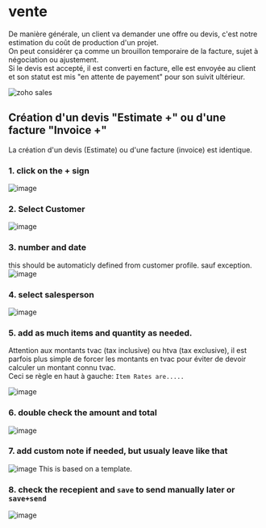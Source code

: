 # vente

De manière générale, un client va demander une offre ou devis, c'est notre estimation du coût de production d'un projet.  
On peut considérer ça comme un brouillon temporaire de la facture, sujet à négociation ou ajustement.  
Si le devis est accepté, il est converti en facture, elle est envoyée au client et son statut est mis "en attente de payement" pour son suivit ultérieur.

![zoho sales](https://user-images.githubusercontent.com/12049360/52078228-fbb66b80-2592-11e9-9d9d-030d1fa10a9c.png)

## Création d'un devis "Estimate +" ou d'une facture "Invoice +"

La création d'un devis \(Estimate\) ou d'une facture \(invoice\) est identique.

### 1. click on the + sign

![image](https://user-images.githubusercontent.com/12049360/57366640-b011f000-7187-11e9-8386-c185ff6e5c1a.png)

### 2. Select Customer

![image](https://user-images.githubusercontent.com/12049360/57366678-cd46be80-7187-11e9-898c-eaf3c7bcaae7.png)

### 3. number and date

this should be automaticly defined from customer profile. sauf exception. ![image](https://user-images.githubusercontent.com/12049360/57366820-11d25a00-7188-11e9-9328-aa1faa98d189.png)

### 4. select salesperson

![image](https://user-images.githubusercontent.com/12049360/57366853-2282d000-7188-11e9-9d01-0d315465835e.png)

### 5. add as much items and quantity as needed.

Attention aux montants tvac \(tax inclusive\) ou htva \(tax exclusive\), il est parfois plus simple de forcer les montants en tvac pour éviter de devoir calculer un montant connu tvac.  
Ceci se règle en haut à gauche: `Item Rates are.....`

![image](https://user-images.githubusercontent.com/12049360/106889942-ff80a980-66e8-11eb-9d39-7f3912eb41df.png)

### 6. double check the amount and total

![image](https://user-images.githubusercontent.com/12049360/57366988-6f66a680-7188-11e9-8e15-3b66a80977cc.png)

### 7. add custom note if needed, but usualy leave like that

![image](https://user-images.githubusercontent.com/12049360/57367025-873e2a80-7188-11e9-85e3-7f701a921ef3.png) This is based on a template.

### 8. check the recepient and `save` to send manually later or `save+send`

![image](https://user-images.githubusercontent.com/12049360/57367171-c8ced580-7188-11e9-8c5f-02aa6e060fc4.png)

